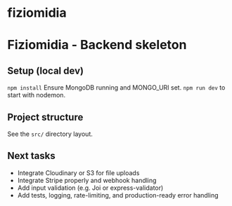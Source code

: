 # fiziomidia
# Fiziomidia - Backend skeleton

## Setup (local dev)
`npm install`
Ensure MongoDB running and MONGO_URI set.
`npm run dev` to start with nodemon.

## Project structure
See the `src/` directory layout.

## Next tasks
- Integrate Cloudinary or S3 for file uploads
- Integrate Stripe properly and webhook handling
- Add input validation (e.g. Joi or express-validator)
- Add tests, logging, rate-limiting, and production-ready error handling
